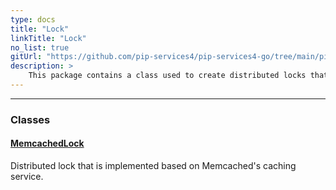 ```yaml
---
type: docs
title: "Lock"
linkTitle: "Lock"
no_list: true
gitUrl: "https://github.com/pip-services4/pip-services4-go/tree/main/pip-services4-memcached-go"
description: >
    This package contains a class used to create distributed locks that are implemented based on Memcached's caching service.
---
```

---

<div class="module-body"> 


### Classes

#### [MemcachedLock](memcached_lock)
Distributed lock that is implemented based on Memcached's caching service.

</div>

